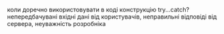коли доречно використовувати в коді конструкцію try...catch?
непередбачувані вхідні дані від користувачів, неправильні відповіді від сервера, неуважність розробніка